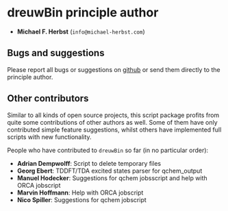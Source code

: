 # dreuwBin principle author
- **Michael F. Herbst** (``info@michael-herbst.com``)

## Bugs and suggestions
Please report all bugs or suggestions on [github](https://github.com/mfherbst/dreuwBin)
or send them directly to the principle author.

## Other contributors
Similar to all kinds of open source projects, this script package
profits from quite some contributions of other authors as well.
Some of them have only contributed simple feature suggestions,
whilst others have implemented full scripts with new functionality.  

People who have contributed to ``dreuwBin`` so far
(in no particular order):
- **Adrian Dempwolff**: Script to delete temporary files
- **Georg Ebert**: TDDFT/TDA excited states parser for qchem_output
- **Manuel Hodecker**: Suggestions for qchem jobsscript 
  and help with ORCA jobscript
- **Marvin Hoffmann**: Help with ORCA jobscript
- **Nico Spiller**: Suggestions for qchem jobscript
